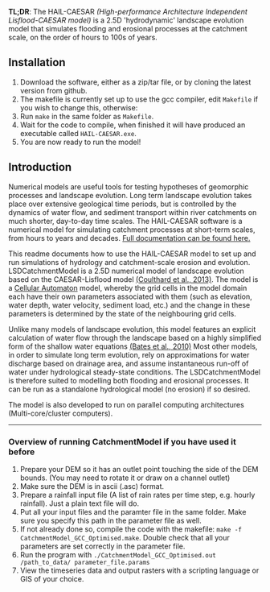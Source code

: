 
**TL;DR**: The HAIL-CAESAR _(High-performance Architecture Independent Lisflood-CAESAR model)_ is a 2.5D 'hydrodynamic' landscape evolution model that simulates flooding and erosional processes at the catchment scale, on the order of hours to 100s of years. 

## Installation
1. Download the software, either as a zip/tar file, or by cloning the latest version from github. 
2. The makefile is currently set up to use the gcc compiler, edit `Makefile` if you wish to change this, otherwise:
3. Run `make` in the same folder as `Makefile`.
4. Wait for the code to compile, when finished it will have produced an executable called `HAIL-CAESAR.exe`.
5. You are now ready to run the model!

## Introduction

Numerical models are useful tools for testing hypotheses of geomorphic processes and landscape evolution. Long term landscape evolution takes place over extensive geological time periods, but is controlled by the dynamics of water flow, and sediment transport within river catchments on much shorter, day-to-day time scales. The HAIL-CAESAR software is a numerical model for simulating catchment processes at short-term scales, from hours to years and decades. [Full documentation can be found here.](http://lsdtopotools.github.io/LSDTT_book/#_hydrological_and_erosion_modelling)

This readme documents how to use the HAIL-CAESAR model to set up and run simulations of hydrology and catchment-scale erosion and evolution. LSDCatchmentModel is a 2.5D numerical model of landscape evolution based on the CAESAR-Lisflood model [(Coulthard et al., 2013)](http://onlinelibrary.wiley.com/doi/10.1002/esp.3478/abstract). The model is a [Cellular Automaton](http://natureofcode.com/book/chapter-7-cellular-automata/) model, whereby the grid cells in the model domain each have their own parameters associated with them (such as elevation, water depth, water velocity, sediment load, etc.) and the change in these parameters is determined by the state of the neighbouring grid cells. 

Unlike many models of landscape evolution, this model features an explicit calculation of water flow through the landscape based on a highly simplified form of the shallow water equations [(Bates et al., 2010)](http://www.sciencedirect.com/science/article/pii/S0022169410001538.) Most other models, in order to simulate long term evolution, rely on approximations for water discharge based on drainage area, and assume instantaneous run-off of water under hydrological steady-state conditions. The LSDCatchmentModel is therefore suited to modelling both flooding and erosional processes. It can be run as a standalone hydrological model (no erosion) if so desired.

The model is also developed to run on parallel computing architectures (Multi-core/cluster computers).


********************************************************
### Overview of running CatchmentModel if you have used it before

  1. Prepare your DEM so it has an outlet point touching the side of the DEM bounds. (You may need to rotate it or draw on a channel outlet)
  2. Make sure the DEM is in ascii (.asc) format. 
  3. Prepare a rainfall input file (A list of rain rates per time step, e.g. hourly rainfall). Just a plain text file will do.
  4. Put all your input files and the paramter file in the same folder. Make sure you specify this path in the parameter file as well.
  5. If not already done so, compile the code with the makefile: `make -f CatchmentModel_GCC_Optimised.make`. Double check that all your parameters are set correctly in the parameter file.
  6. Run the program with `./CatchmentModel_GCC_Optimised.out /path_to_data/ parameter_file.params`
  7. View the timeseries data and output rasters with a scripting language or GIS of your choice.
